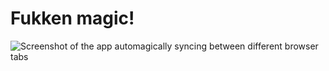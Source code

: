 # Fukken magic!
![Screenshot of the app automagically syncing between different browser tabs](https://i.imgur.com/lpnNi8R.jpg)
